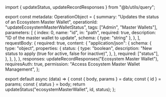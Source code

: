 import { updateStatus, updateRecordResponses } from "@b/utils/query";

export const metadata: OperationObject = {
  summary: "Updates the status of an Ecosystem Master Wallet",
  operationId: "updateEcosystemMasterWalletStatus",
  tags: ["Admin", "Master Wallets"],
  parameters: [
    {
      index: 0,
      name: "id",
      in: "path",
      required: true,
      description: "ID of the master wallet to update",
      schema: { type: "string" },
    },
  ],
  requestBody: {
    required: true,
    content: {
      "application/json": {
        schema: {
          type: "object",
          properties: {
            status: {
              type: "boolean",
              description:
                "New status to apply (true for active, false for inactive)",
            },
          },
          required: ["status"],
        },
      },
    },
  },
  responses: updateRecordResponses("Ecosystem Master Wallet"),
  requiresAuth: true,
  permission: "Access Ecosystem Master Wallet Management",
};

export default async (data) => {
  const { body, params } = data;
  const { id } = params;
  const { status } = body;
  return updateStatus("ecosystemMasterWallet", id, status);
};
